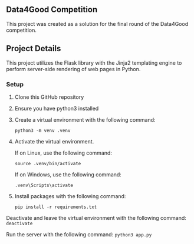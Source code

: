 
## Data4Good Competition
This project was created as a solution for the final round of the Data4Good competition.

## Project Details
This project utilizes the Flask library with the Jinja2 templating engine to perform server-side rendering of web pages in Python.

### Setup
1. Clone this GitHub repository
2. Ensure you have python3 installed
3. Create a virtual environment with the following command:
	```
	python3 -m venv .venv
	```

4. Activate the virtual environment.

	If on Linux, use the following command:
	```
	source .venv/bin/activate
	```
	
	If on Windows, use the following command:
	```
	.venv\Scripts\activate
	```

5. Install packages with the following command:
	```
	pip install -r requirements.txt
	```

Deactivate and leave the virtual environment with the following command:
	```
	deactivate
	```

Run the server with the following command:
	```
	python3 app.py
	```

